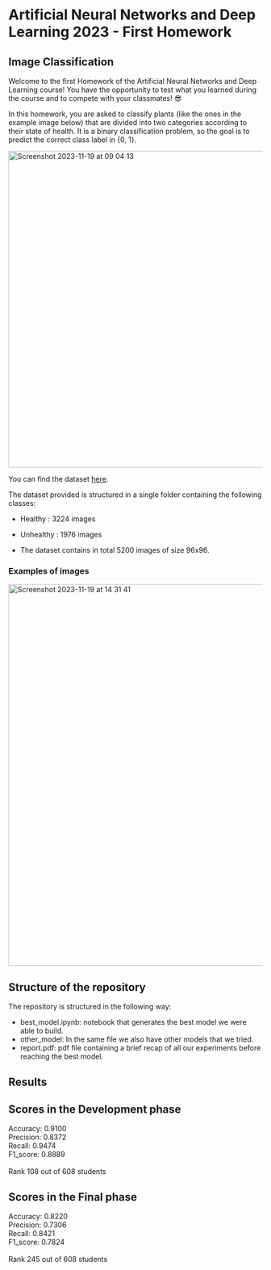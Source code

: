 # Artificial Neural Networks and Deep Learning 2023 - First Homework
## Image Classification

Welcome to the first Homework of the Artificial Neural Networks and Deep Learning course! You have the opportunity to test what you learned during the course and to compete with your classmates! 😎

In this homework, you are asked to classify plants (like the ones in the example image below) that are divided into two categories according to their state of health. It is a binary classification problem, so the goal is to predict the correct class label in {0, 1}.

<img width="628" alt="Screenshot 2023-11-19 at 09 04 13" src="https://github.com/Satvik26/ANNDL-Challenge1/assets/24256411/3d3795dc-e0ed-4eea-83c6-bcb07afa6f28">

You can find the dataset [here](https://drive.google.com/file/d/1Nx9iHkF4EErSIl6xxQ6HQaa3lqpt0GmB/view?usp=sharing).

The dataset provided is structured in a single folder containing the following classes:
- Healthy : 3224 images
- Unhealthy : 1976 images

- The dataset contains in total 5200 images of size 96x96.

### Examples of images

<img width="757" alt="Screenshot 2023-11-19 at 14 31 41" src="https://github.com/Satvik26/ANNDL-Challenge1/assets/24256411/c4df6a10-a54f-4c1a-926b-8425da2c48be">

## Structure of the repository
The repository is structured in the following way:
- best_model.ipynb: notebook that generates the best model we were able to build.
- other_model: In the same file we also have other models that we tried.
- report.pdf: pdf file containing a brief recap of all our experiments before reaching the best model.

## Results

## Scores in the Development phase
Accuracy: 0.9100	<br>
Precision: 0.8372 <br>
Recall: 0.9474 <br>
F1_score: 0.8889 <br> <br>
Rank 108 out of 608 students

## Scores in the Final phase 
Accuracy: 0.8220	<br>
Precision: 0.7306 <br>
Recall: 0.8421 <br>
F1_score: 0.7824 <br> <br>
Rank 245 out of 608 students
